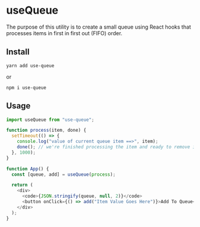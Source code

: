 # useQueue

The purpose of this utility is to create a small queue using React hooks that processes items in first in first out (FIFO) order.

## Install

```shell
yarn add use-queue
```

or

```shell
npm i use-queue
```

## Usage

```javascript
import useQueue from "use-queue";

function process(item, done) {
  setTimeout(() => {
    console.log("value of current queue item ==>", item);
    done(); // we're finished processing the item and ready to remove it
  }, 1000);
}

function App() {
  const [queue, add] = useQueue(process);

  return (
    <div>
      <code>{JSON.stringify(queue, null, 2)}</code>
      <button onClick={() => add("Item Value Goes Here")}>Add To Queue</button>
    </div>
  );
}
```
